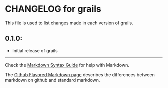 # CHANGELOG for grails

This file is used to list changes made in each version of grails.

## 0.1.0:

* Initial release of grails

- - -
Check the [Markdown Syntax Guide](http://daringfireball.net/projects/markdown/syntax) for help with Markdown.

The [Github Flavored Markdown page](http://github.github.com/github-flavored-markdown/) describes the differences between markdown on github and standard markdown.

